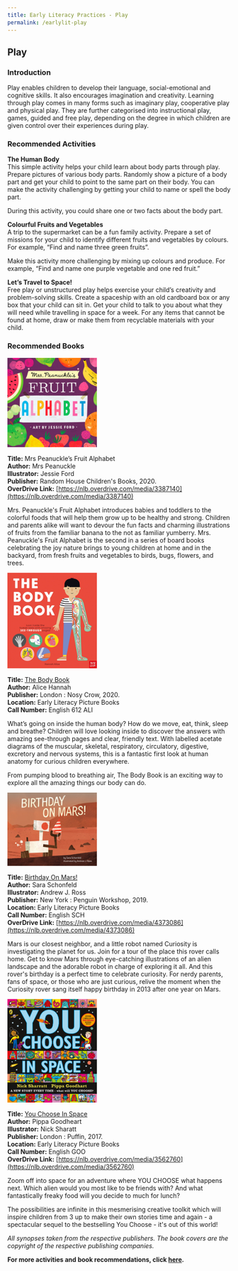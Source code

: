 ```yaml
---
title: Early Literacy Practices - Play
permalink: /earlylit-play
---
```

## **Play**

### **Introduction**

Play enables children to develop their language, social-emotional and cognitive skills. It also encourages imagination and creativity. Learning through play comes in many forms such as imaginary play, cooperative play and physical play. They are further categorised into instructional play, games, guided and free play, depending on the degree in which children are given control over their experiences during play.

### **Recommended Activities**

**The Human Body** <br>
This simple activity helps your child learn about body parts through play. Prepare pictures of various body parts. Randomly show a picture of a body part and get your child to point to the same part on their body. You can make the activity challenging by getting your child to name or spell the body part. 

During this activity, you could share one or two facts about the body part.

**Colourful Fruits and Vegetables** <br>
A trip to the supermarket can be a fun family activity. Prepare a set of missions for your child to identify different fruits and vegetables by colours. For example, “Find and name three green fruits”. 

Make this activity more challenging by mixing up colours and produce. For example, “Find and name one purple vegetable and one red fruit.” 

**Let’s Travel to Space!** <br>
Free play or unstructured play helps exercise your child’s creativity and problem-solving skills. Create a spaceship with an old cardboard box or any box that your child can sit in. Get your child to talk to you about what they will need while travelling in space for a week. For any items that cannot be found at home, draw or make them from recyclable materials with your child. 

### **Recommended Books**

<img src="/images/diyresources/preschool/MrsPeanucklesFruitAlphabet.jpg" alt="fruit alphabet" style="width:40%">

**Title:** Mrs Peanuckle’s Fruit Alphabet <br>
**Author:** Mrs Peanuckle <br>
**Illustrator:** Jessie Ford <br>
**Publisher:** Random House Children's Books, 2020.<br>
**OverDrive Link:** [https://nlb.overdrive.com/media/3387140](https://nlb.overdrive.com/media/3387140) <br>

Mrs. Peanuckle's Fruit Alphabet introduces babies and toddlers to the colorful foods that will help them grow up to be healthy and strong. Children and parents alike will want to devour the fun facts and charming illustrations of fruits from the familiar banana to the not as familiar yumberry. Mrs. Peanuckle's Fruit Alphabet is the second in a series of board books celebrating the joy nature brings to young children at home and in the backyard, from fresh fruits and vegetables to birds, bugs, flowers, and trees.

<img src="/images/diyresources/preschool/Thebodybook.jpg" alt="the body book" style="width:40%">

**Title:** [The Body Book](https://catalogue.nlb.gov.sg/cgi-bin/spydus.exe/ENQ/WPAC/BIBENQ?SETLVL=1&BRN=205393230)<br>
**Author:** Alice Hannah<br>
**Publisher:** London : Nosy Crow, 2020.<br>
**Location:** Early Literacy Picture Books<br>
**Call Number:** English 612 ALI<br>

What’s going on inside the human body? How do we move, eat, think, sleep and breathe? Children will love looking inside to discover the answers with amazing see-through pages and clear, friendly text. With labelled acetate diagrams of the muscular, skeletal, respiratory, circulatory, digestive, excretory and nervous systems, this is a fantastic first look at human anatomy for curious children everywhere.

From pumping blood to breathing air, The Body Book is an exciting way to explore all the amazing things our body can do.

<img src="/images/diyresources/preschool/birthdayonmars.jpg" alt="Runaway shirt" style="width:40%">

**Title:** [Birthday On Mars!](https://catalogue.nlb.gov.sg/cgi-bin/spydus.exe/ENQ/WPAC/BIBENQ?SETLVL=1&BRN=203892467) <br>
**Author:** Sara Schonfeld<br>
**Illustrator:** Andrew J. Ross <br>
**Publisher:** New York : Penguin Workshop, 2019.<br>
**Location:** Early Literacy Picture Books <br>
**Call Number:** English SCH <br>
**OverDrive Link:** [https://nlb.overdrive.com/media/4373086](https://nlb.overdrive.com/media/4373086) <br>

Mars is our closest neighbor, and a little robot named Curiosity is investigating the planet for us. Join for a tour of the place this rover calls home. Get to know Mars through eye-catching illustrations of an alien landscape and the adorable robot in charge of exploring it all. And this rover's birthday is a perfect time to celebrate curiosity. For nerdy parents, fans of space, or those who are just curious, relive the moment when the Curiosity rover sang itself happy birthday in 2013 after one year on Mars.

<img src="/images/diyresources/preschool/youchooseinspace.jpg" alt="100 things" style="width:40%">
	
**Title:** [You Choose In Space ](https://catalogue.nlb.gov.sg/cgi-bin/spydus.exe/ENQ/WPAC/BIBENQ?SETLVL=1&BRN=203018534)<br>
**Author:** Pippa Goodheart<br>
**Illustrator:** Nick Sharatt<br>
**Publisher:** London : Puffin, 2017.<br>
**Location:** Early Literacy Picture Books<br>
**Call Number:** English GOO<br>
**OverDrive Link:** [https://nlb.overdrive.com/media/3562760](https://nlb.overdrive.com/media/3562760) <br>

Zoom off into space for an adventure where YOU CHOOSE what happens next. Which alien would you most like to be friends with? And what fantastically freaky food will you decide to much for lunch?

The possibilities are infinite in this mesmerising creative toolkit which will inspire children from 3 up to make their own stories time and again - a spectacular sequel to the bestselling You Choose - it's out of this world!

*All synopses taken from the respective publishers. The book covers are the copyright of the respective publishing companies.*

 **For more activities and book recommendations, click [here](/files/preschool/Early%20Literacy%20Practices_Compiled.pdf).**